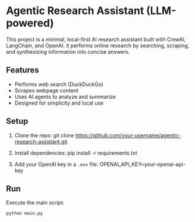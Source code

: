 # Agentic Research Assistant (LLM-powered)

This project is a minimal, local-first AI research assistant built with CrewAI, LangChain, and OpenAI. It performs online research by searching, scraping, and synthesizing information into concise answers.

## Features

- Performs web search (DuckDuckGo)
- Scrapes webpage content
- Uses AI agents to analyze and summarize
- Designed for simplicity and local use

## Setup

1. Clone the repo:
   git clone https://github.com/your-username/agentic-research-assistant.git

2. Install dependencies:
   pip install -r requirements.txt

3. Add your OpenAI key in a `.env` file:
   OPENAI_API_KEY=your-openai-api-key

## Run

Execute the main script:
```bash
python main.py
